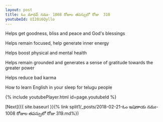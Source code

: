 ```yaml
---
layout: post
title: ఓం మాధవ్ నమః- 1008 రోజుల తపస్సులో రోజు  310
youtubeId: UI20i6Qyllo
---
```

 
 
Helps get goodness, bliss and peace and God's blessings
 
Helps remain focused, help generate inner energy 
 
Helps boost physical and mental health 
 
Helps remain grounded and generates a sense of gratitude towards the greater power 
 
Helps reduce bad karma
 
How to learn English in your sleep for telugu people
 
 
 
 


{% include youtubePlayer.html id=page.youtubeId %}
 
[Next]({{ site.baseurl }}{% link split1/_posts/2018-02-21-ఓం ఇషణాయ నమః- 1008 రోజుల తపస్సులో రోజు  319.md%})
 
